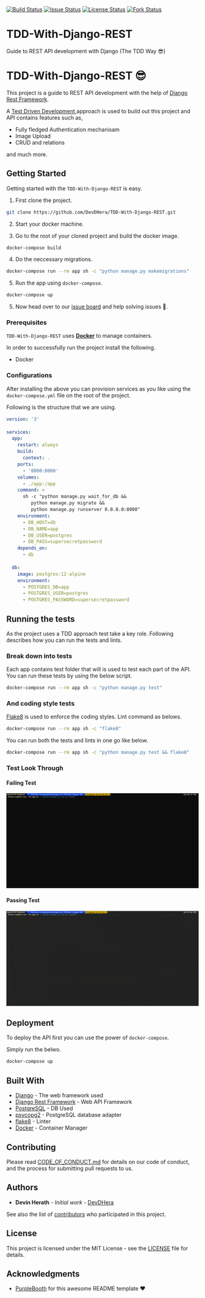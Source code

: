 [![Build Status][build status badge]][build status link] [![Issue Status][issue status badge]][issue status link] [![License Status][license status badge]][license status link] [![Fork Status][fork status badge]][fork status link]

<!-- markdownlint-disable -->

<!-- markdownlint-enable -->

[build status badge]: https://travis-ci.com/DevDHera/TDD-With-Django-REST.svg?branch=master
[build status link]: https://travis-ci.com/github/DevDHera/TDD-With-Django-REST
[issue status badge]: https://img.shields.io/github/issues/DevDHera/TDD-With-Django-REST
[issue status link]: https://github.com/DevDHera/TDD-With-Django-REST/issues
[license status badge]: https://img.shields.io/github/license/DevDHera/TDD-With-Django-REST
[license status link]: https://github.com/DevDHera/TDD-With-Django-REST/blob/master/LICENSE
[fork status badge]: https://img.shields.io/github/forks/DevDHera/TDD-With-Django-REST
[fork status link]: https://github.com/DevDHera/TDD-With-Django-REST/network/members

# TDD-With-Django-REST

Guide to REST API development with Django (The TDD Way 😎)

# TDD-With-Django-REST 😎

This project is a guide to REST API development with the help of [Django Rest Framework](https://www.django-rest-framework.org/).

A [Test Driven Development ](https://hackernoon.com/introduction-to-test-driven-development-tdd-61a13bc92d92) approach is used to build out this project and API contains features such as,

- Fully fledged Authentication mechanisam
- Image Upload
- CRUD and relations

and much more.

## Getting Started

Getting started with the `TDD-With-Django-REST` is easy.

1. First clone the project.

```sh
git clone https://github.com/DevDHera/TDD-With-Django-REST.git
```

2. Start your docker machine.

3. Go to the root of your cloned project and build the docker image.

```sh
docker-compose build
```

4. Do the neccessary migrations.

```sh
docker-compose run --rm app sh -c "python manage.py makemigrations"
```

5. Run the app using `docker-compose`.

```sh
docker-compose up
```

5. Now head over to our [issue board](https://github.com/DevDHera/TDD-With-Django-REST/issues) and help solving issues 👼.

### Prerequisites

`TDD-With-Django-REST` uses **[Docker](https://www.docker.com/)** to manage containers.

In order to successfully run the project install the following.

- Docker

### Configurations

After installing the above you can provision services as you like using the `docker-compose.yml` file on the root of the project.

Following is the structure that we are using.

```yaml
version: '3'

services:
  app:
    restart: always
    build:
      context: .
    ports:
      - '8000:8000'
    volumes:
      - ./app:/app
    command: >
      sh -c "python manage.py wait_for_db &&
         python manage.py migrate &&
         python manage.py runserver 0.0.0.0:8000"
    environment:
      - DB_HOST=db
      - DB_NAME=app
      - DB_USER=postgres
      - DB_PASS=supersecretpassword
    depends_on:
      - db

  db:
    image: postgres:12-alpine
    environment:
      - POSTGRES_DB=app
      - POSTGRES_USER=postgres
      - POSTGRES_PASSWORD=supersecretpassword
```

## Running the tests

As the project uses a TDD approach test take a key role. Following describes how you can run the tests and lints.

### Break down into tests

Each app contains test folder that will is used to test each part of the API. You can run these tests by using the below script.

```sh
docker-compose run --rm app sh -c "python manage.py test"
```

### And coding style tests

[Flake8](https://flake8.pycqa.org/en/latest/) is used to enforce the coding styles. Lint command as belows.

```sh
docker-compose run --rm app sh -c "flake8"
```

You can run both the tests and lints in one go like below.

```sh
docker-compose run --rm app sh -c "python manage.py test && flake8"
```

### Test Look Through

#### Failing Test

![Failing Test GIF](public/screencasts/test-fail.gif)

#### Passing Test

![Passing Test GIF](public/screencasts/test-pass.gif)

## Deployment

To deploy the API first you can use the power of `docker-compose`.

Simply run the belwo.

```sh
docker-compose up
```

## Built With

- [Django](https://www.djangoproject.com/) - The web framework used
- [Django Rest Framework](https://www.django-rest-framework.org/) - Web API Framework
- [PostgreSQL](https://www.postgresql.org/) - DB Used
- [psycopg2](https://pypi.org/project/psycopg2/) - PostgreSQL database adapter
- [flake8](https://flake8.pycqa.org/en/latest/) - Linter
- [Docker](https://www.docker.com/) - Container Manager

## Contributing

Please read [CODE_OF_CONDUCT.md](https://github.com/DevDHera/TDD-With-Django-REST/blob/master/CODE_OF_CONDUCT.md) for details on our code of conduct, and the process for submitting pull requests to us.

## Authors

- **Devin Herath** - _Initial work_ - [DevDHera](https://github.com/DevDHera)

See also the list of [contributors](https://github.com/DevDHera/TDD-With-Django-REST/graphs/contributors) who participated in this project.

## License

This project is licensed under the MIT License - see the [LICENSE](https://github.com/DevDHera/TDD-With-Django-REST/blob/master/LICENSE) file for details.

## Acknowledgments

- [PurpleBooth](https://github.com/PurpleBooth) for this awesome README template :heart:

